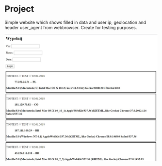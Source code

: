 <h1>Project</h1>

Simple website which shows filled in data and user ip, geolocation and header user_agent from webbrowser. Create for testing purposes.






![](images/web1.png)
